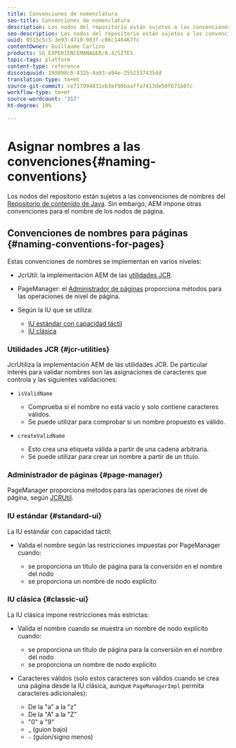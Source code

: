 ```yaml
---
title: Convenciones de nomenclatura
seo-title: Convenciones de nomenclatura
description: Los nodos del repositorio están sujetos a las convenciones de nomenclatura del Repositorio de contenidos de Java
seo-description: Los nodos del repositorio están sujetos a las convenciones de nomenclatura del Repositorio de contenidos de Java
uuid: 0515c5c5-3e93-4710-983f-c08c146467fc
contentOwner: Guillaume Carlino
products: SG_EXPERIENCEMANAGER/6.4/SITES
topic-tags: platform
content-type: reference
discoiquuid: 198098c0-432b-4a93-a94e-2552337435dd
translation-type: tm+mt
source-git-commit: ce717994831eb3ef90baaffa7413de50f671b07c
workflow-type: tm+mt
source-wordcount: '317'
ht-degree: 19%

---
```



# Asignar nombres a las convenciones{#naming-conventions}

Los nodos del repositorio están sujetos a las convenciones de nombres del [Repositorio de contenido de Java](/help/sites-developing/the-basics.md#java-content-repository). Sin embargo, AEM impone otras convenciones para el nombre de los nodos de página.

## Convenciones de nombres para páginas {#naming-conventions-for-pages}

Estas convenciones de nombres se implementan en varios niveles:

* JcrUtil: la implementación AEM de las [utilidades JCR](#jcr-utilities).
* PageManager: el [Administrador de páginas](#page-manager) proporciona métodos para las operaciones de nivel de página.
* Según la IU que se utiliza:

   * [IU estándar con capacidad táctil](#standard-ui)
   * [IU clásica](#classic-ui)

### Utilidades JCR {#jcr-utilities}

[](https://helpx.adobe.com/experience-manager/6-4/sites/developing/using/reference-materials/javadoc/index.html?com/day/cq/commons/jcr/JcrUtil.html) JcrUtiliza la implementación AEM de las utilidades JCR. De particular interés para validar nombres son las asignaciones de caracteres que controla y las siguientes validaciones:

* `isValidName`

   * Comprueba si el nombre no está vacío y solo contiene caracteres válidos.
   * Se puede utilizar para comprobar si un nombre propuesto es válido.

* `createValidName`

   * Esto crea una etiqueta válida a partir de una cadena arbitraria.
   * Se puede utilizar para crear un nombre a partir de un título.

### Administrador de páginas {#page-manager}

[](https://helpx.adobe.com/experience-manager/6-4/sites/developing/using/reference-materials/javadoc/com/day/cq/wcm/api/PageManager.html) PageManager proporciona métodos para las operaciones de nivel de página, según  [JCRUtil](#jcr-utilities).

### IU estándar {#standard-ui}

La IU estándar con capacidad táctil:

* Valida el nombre según las restricciones impuestas por PageManager cuando:

   * se proporciona un título de página para la conversión en el nombre del nodo
   * se proporciona un nombre de nodo explícito

### IU clásica {#classic-ui}

La IU clásica impone restricciones más estrictas:

* Valida el nombre cuando se muestra un nombre de nodo explícito cuando:

   * se proporciona un título de página para la conversión en el nombre del nodo
   * se proporciona un nombre de nodo explícito

* Caracteres válidos (solo estos caracteres son válidos cuando se crea una página desde la IU clásica, aunque `PageManagerImpl` permita caracteres adicionales):

   * De la &quot;a&quot; a la &quot;z&quot;
   * De la &quot;A&quot; a la &quot;Z&quot;
   * &quot;0&quot; a &quot;9&quot;
   * _ (guion bajo)
   * `-` (guion/signo menos)

